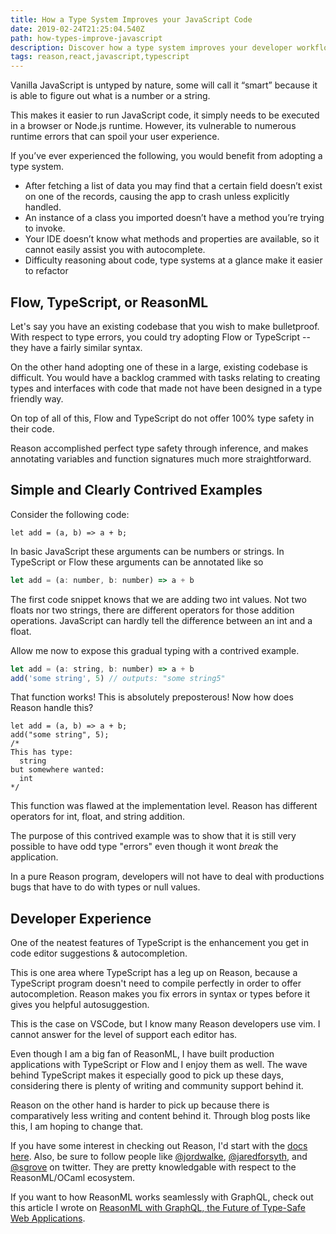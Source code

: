 ```yaml
---
title: How a Type System Improves your JavaScript Code
date: 2019-02-24T21:25:04.540Z
path: how-types-improve-javascript
description: Discover how a type system improves your developer workflow
tags: reason,react,javascript,typescript
---
```


Vanilla JavaScript is untyped by nature, some will call it “smart” because it is able to figure out what is a number or a string.

This makes it easier to run JavaScript code, it simply needs to be executed in a browser or Node.js runtime. However, its vulnerable to numerous runtime errors that can spoil your user experience.

If you’ve ever experienced the following, you would benefit from adopting a type system.

- After fetching a list of data you may find that a certain field doesn’t exist on one of the records, causing the app to crash unless explicitly handled.
- An instance of a class you imported doesn’t have a method you’re trying to invoke.
- Your IDE doesn’t know what methods and properties are available, so it cannot easily assist you with autocomplete.
- Difficulty reasoning about code, type systems at a glance make it easier to refactor

## Flow, TypeScript, or ReasonML

Let's say you have an existing codebase that you wish to make bulletproof. With respect to type errors, you could try adopting Flow or TypeScript -- they have a fairly similar syntax.

On the other hand adopting one of these in a large, existing codebase is difficult. You would have a backlog crammed with tasks relating to creating types and interfaces with code that made not have been designed in a type friendly way.

On top of all of this, Flow and TypeScript do not offer 100% type safety in their code.

Reason accomplished perfect type safety through inference, and makes annotating variables and function signatures much more straightforward. 

## Simple and Clearly Contrived Examples

Consider the following code:

```reason
let add = (a, b) => a + b;
```

In basic JavaScript these arguments can be numbers or strings. In TypeScript or Flow these arguments can be annotated like so

```javascript
let add = (a: number, b: number) => a + b
```

The first code snippet knows that we are adding two int values. Not two floats nor two strings, there are different operators for those addition operations. JavaScript can hardly tell the difference between an int and a float.

Allow me now to expose this gradual typing with a contrived example.

```javascript
let add = (a: string, b: number) => a + b
add('some string', 5) // outputs: "some string5"
```

That function works! This is absolutely preposterous! Now how does Reason handle this?

```reason
let add = (a, b) => a + b;
add("some string", 5);
/*
This has type:
  string
but somewhere wanted:
  int
*/
```

This function was flawed at the implementation level. Reason has different operators for int, float, and string addition. 

The purpose of this contrived example was to show that it is still very possible to have odd type "errors" even though it wont _break_ the application.

In a pure Reason program, developers will not have to deal with productions bugs that have to do with types or null values.

## Developer Experience

One of the neatest features of TypeScript is the enhancement you get in code editor suggestions & autocompletion.

This is one area where TypeScript has a leg up on Reason, because a TypeScript program doesn't need to compile perfectly in order to offer autocompletion. Reason makes you fix errors in syntax or types before it gives you helpful autosuggestion. 

This is the case on VSCode, but I know many Reason developers use vim. I cannot answer for the level of support each editor has.

Even though I am a big fan of ReasonML, I have built production applications with TypeScript or Flow and I enjoy them as well. The wave behind TypeScript makes it especially good to pick up these days, considering there is plenty of writing and community support behind it.

Reason on the other hand is harder to pick up because there is comparatively less writing and content behind it. Through blog posts like this, I am hoping to change that. 

If you have some interest in checking out Reason, I'd start with the [docs here](https://reasonml.github.io). Also, be sure to follow people like [@jordwalke](https://twitter.com/@jordwalke), [@jaredforsyth](https://twitter.com/@jaredforsyth), and [@sgrove](https://twitter.com/@sgrove) on twitter. They are pretty knowledgable with respect to the ReasonML/OCaml ecosystem.

If you want to how ReasonML works seamlessly with GraphQL, check out this article I wrote on [ReasonML with GraphQL, the Future of Type-Safe Web Applications](https://medium.com/open-graphql/reasonml-with-graphql-the-future-of-type-safe-web-applications-65be2e8f34c8).
